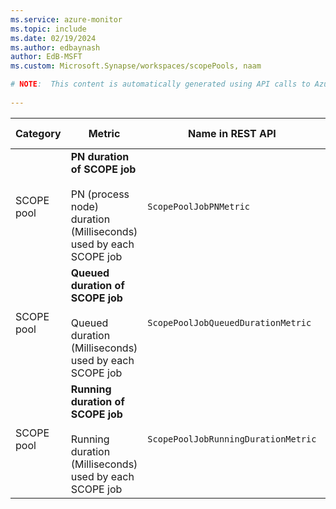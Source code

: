 ```yaml
---
ms.service: azure-monitor
ms.topic: include
ms.date: 02/19/2024
ms.author: edbaynash
author: EdB-MSFT
ms.custom: Microsoft.Synapse/workspaces/scopePools, naam

# NOTE:  This content is automatically generated using API calls to Azure. Any edits made on these files will be overwritten in the next run of the script. 
 
---
```



|Category|Metric|Name in REST API|Unit|Aggregation|Dimensions|Time Grains|DS Export|
|---|---|---|---|---|---|---|---|
|SCOPE pool|**PN duration of SCOPE job**<br><br>PN (process node) duration (Milliseconds) used by each SCOPE job |`ScopePoolJobPNMetric` |Milliseconds |Maximum, Minimum, Average, Total, Count |`JobType`, `JobResult`|PT1M |Yes|
|SCOPE pool|**Queued duration of SCOPE job**<br><br>Queued duration (Milliseconds) used by each SCOPE job |`ScopePoolJobQueuedDurationMetric` |Milliseconds |Maximum, Minimum, Average, Total, Count |`JobType`|PT1M |Yes|
|SCOPE pool|**Running duration of SCOPE job**<br><br>Running duration (Milliseconds) used by each SCOPE job |`ScopePoolJobRunningDurationMetric` |Milliseconds |Maximum, Minimum, Average, Total, Count |`JobType`, `JobResult`|PT1M |Yes|